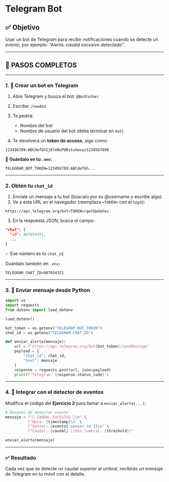 # Telegram Bot

## ✅ Objetivo

Usar un bot de Telegram para recibir notificaciones cuando se detecte un evento, por ejemplo: *“Alerta: caudal excesivo detectado”*.

---

## 🧩 PASOS COMPLETOS

---

### 1. 🤖 Crear un bot en Telegram

1. Abre Telegram y busca el bot: `@BotFather`
2. Escribe: `/newbot`
3. Te pedirá:

   * Nombre del bot
   * Nombre de usuario del bot (debe terminar en `bot`)
4. Te devolverá un **token de acceso**, algo como:

```
123456789:ABCdefGhIjKlmNoPQRstuVwxyz1234567890
```

🔐 **Guárdalo en tu `.env`**:

```env
TELEGRAM_BOT_TOKEN=123456789:ABCdefGh...
```

---

### 2. Obtén tu `chat_id`

1. Envíale un mensaje a tu bot (búscalo por su @username y escribe algo).
2. Ve a esta URL en el navegador (reemplaza `<TOKEN>` con el tuyo):

```
https://api.telegram.org/bot<TOKEN>/getUpdates
```

3. En la respuesta JSON, busca el campo:

```json
"chat": {
  "id": 987654321,
  ...
}
```

✅ Ese número es tu `chat_id`.

Guárdalo también en `.env`:

```env
TELEGRAM_CHAT_ID=987654321
```

---

### 3. 🧪 Enviar mensaje desde Python

```python
import os
import requests
from dotenv import load_dotenv

load_dotenv()

bot_token = os.getenv("TELEGRAM_BOT_TOKEN")
chat_id = os.getenv("TELEGRAM_CHAT_ID")

def enviar_alerta(mensaje):
    url = f"https://api.telegram.org/bot{bot_token}/sendMessage"
    payload = {
        "chat_id": chat_id,
        "text": mensaje
    }
    response = requests.post(url, json=payload)
    print(f"Telegram: {response.status_code}")
```

---

### 4. 🔁 Integrar con el detector de eventos

Modifica el código del **Ejercicio 2** para llamar a `enviar_alerta(...)`:

```python
# Después de detectar evento
mensaje = f"🚨 CAUDAL EXCESIVO 🚨\n" \
          f"Hora: {timestamp}\n" \
          f"Sensor: {evento['sensor_id']}\n" \
          f"Caudal: {caudal} L/min (umbral: {threshold})"

enviar_alerta(mensaje)
```

---

### ✅ Resultado

Cada vez que se detecte un caudal superior al umbral, recibirás un mensaje de Telegram en tu móvil con el detalle.
